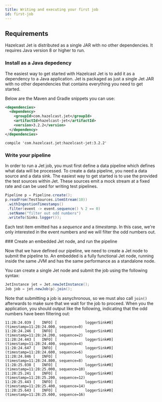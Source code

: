 ```yaml
---
title: Writing and executing your first job
id: first-job
---
```


## Requirements

Hazelcast Jet is distributed as a single JAR with no other dependencies. 
It requires Java version 8 or higher to run.

### Install as a Java depedency

The easiest way to get started with Hazelcast Jet is to add it as a
dependency to a Java application. Jet is packaged as just a single Jet
JAR with no other dependencies that contains everything you need to get
started.

Below are the Maven and Gradle snippets you can use:

<!--DOCUSAURUS_CODE_TABS-->
<!--Maven-->
```xml
<dependencies>
  <dependency>
    <groupId>com.hazelcast.jet</groupId>
    <artifactId>hazelcast-jet</artifactId>
    <version>3.2.2</version>
  </dependency>
</dependencies>
```
<!--Gradle-->
```
compile 'com.hazelcast.jet:hazelcast-jet:3.2.2'
```
<!--END_DOCUSAURUS_CODE_TABS-->

### Write your pipeline

In order to run a Jet job, you must first define a data pipeline which
defines what data will be processed. To create a data pipeline, you need
a data source and a data sink. The easiest way to get started is to use
the provided the test sources within Jet. These sources emit a mock
stream at a fixed rate and can be used for writing test pipelines.

```java
Pipeline p = Pipeline.create();
p.readFrom(TestSources.itemStream(10))
 .withIngestionTimestamps()
 .filter(event -> event.sequence() % 2 == 0)
 .setName("filter out odd numbers")
 .writeTo(Sinks.logger());
```

Each test item emitted has a _sequence_ and a _timestamp_. In this case,
we're only interested in the event numbers and we will filter the odd
numbers out.

### Create an embedded Jet node, and run the pipeline

Now that we have defined our pipeline, we need to create a Jet node to
submit the pipeline to. An embedded is a fully functional Jet node, running
inside the same JVM and has the same performance as a standalone node.

You can create a single Jet node and submit the job using the following syntax:

```java
JetInstance jet = Jet.newJetInstance();
Job job = jet.newJob(p).join();
```

Note that submitting a job is asnychronous, so we must also call `join()`
afterwards to make sure that we wait for the job to proceed. When you the
application, you should output like the following, indicating that the
odd numbers have been filtering out:

```log
11:28:24.039 [   INFO] [             loggerSink#0] (timestamp=11:28:24.000, sequence=0)
11:28:24.246 [   INFO] [             loggerSink#0] (timestamp=11:28:24.200, sequence=2)
11:28:24.443 [   INFO] [             loggerSink#0] (timestamp=11:28:24.400, sequence=4)
11:28:24.647 [   INFO] [             loggerSink#0] (timestamp=11:28:24.600, sequence=6)
11:28:24.846 [   INFO] [             loggerSink#0] (timestamp=11:28:24.800, sequence=8)
11:28:25.038 [   INFO] [             loggerSink#0] (timestamp=11:28:25.000, sequence=10)
11:28:25.241 [   INFO] [             loggerSink#0] (timestamp=11:28:25.200, sequence=12)
11:28:25.443 [   INFO] [             loggerSink#0] (timestamp=11:28:25.400, sequence=14)
11:28:25.643 [   INFO] [             loggerSink#0] (timestamp=11:28:25.600, sequence=16)
```
